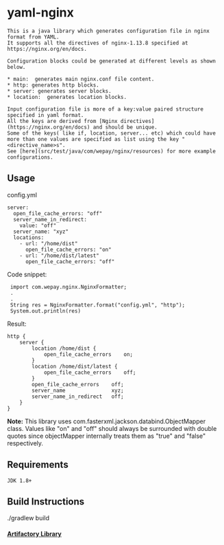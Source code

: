 # yaml-nginx

 	This is a java library which generates configuration file in nginx format from YAML. 
 	It supports all the directives of nginx-1.13.8 specified at https://nginx.org/en/docs.
 	
 	Configuration blocks could be generated at different levels as shown below.
 	
 	* main:  generates main nginx.conf file content.
 	* http: generates http blocks.
 	* server: generates server blocks.
 	* location:  generates location blocks.
 	
 	Input configuration file is more of a key:value paired structure specified in yaml format. 
 	All the keys are derived from [Nginx directives](https://nginx.org/en/docs) and should be unique. 
 	Some of the keys( like if, location, server... etc) which could have more than one values are specified as list using the key "<directive_name>s". 
 	See [here](src/test/java/com/wepay/nginx/resources) for more example configurations.
 	
## Usage
config.yml
	 
	server:
	  open_file_cache_errors: "off" 
	  server_name_in_redirect:  
	    value: "off"  
	  server_name: "xyz" 
	  locations:
	    - url: "/home/dist"
	      open_file_cache_errors: "on" 
	    - url: "/home/dist/latest"
	      open_file_cache_errors: "off" 
	 
Code snippet:
 
	 import com.wepay.nginx.NginxFormatter;
	 .
	 .
	 String res = NginxFormatter.format("config.yml", "http");
	 System.out.println(res)
 
 
Result:

	http {
	    server {
	        location /home/dist {
	            open_file_cache_errors    on;
	        }
	        location /home/dist/latest {
	            open_file_cache_errors    off;
	        }
	        open_file_cache_errors    off;
	        server_name               xyz;
	        server_name_in_redirect   off;
	    }
	}
 
**Note:** This library uses com.fasterxml.jackson.databind.ObjectMapper class. Values like "on" and "off" should always be surrounded with double quotes since objectMapper internally treats them as "true" and "false" respectively.

## Requirements
	JDK 1.8+
	
## Build Instructions
   ./gradlew build
   
#### [Artifactory Library](https://artifactory.devops.wepay-inc.com/artifactory/webapp/#/artifacts/browse/tree/General/libs-release-local/com/wepay/yaml-nginx)
 	
